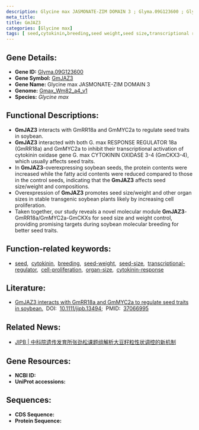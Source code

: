 ```yaml
---
description: Glycine max JASMONATE-ZIM DOMAIN 3 ; Glyma.09G123600 ; Glycine max
meta_title:
title: GmJAZ3
categories: [Glycine max]
tags: [ seed,cytokinin,breeding,seed weight,seed size,transcriptional regulator,cell proliferation,organ size,cytokinin response ]
---
```


## Gene Details:
- **Gene ID:**	[Glyma.09G123600](https://ensembl.gramene.org/Triticum_aestivum/Gene/Summary?g=Glyma.09G123600)
- **Gene Symbol:** <u>GmJAZ3</u>
- **Gene Name:** Glycine max JASMONATE-ZIM DOMAIN 3
- **Genome:** [Gmax_Wm82_a4_v1](https://phytozome-next.jgi.doe.gov/info/Gmax_Wm82_a4_v1)
- **Species:** *Glycine max*

## Functional Descriptions:
   - **GmJAZ3** interacts with GmRR18a and GmMYC2a to regulate seed traits in soybean.
   - **GmJAZ3** interacted with both G. max RESPONSE REGULATOR 18a (GmRR18a) and GmMYC2a to inhibit their transcriptional activation of cytokinin oxidase gene G. max CYTOKININ OXIDASE 3-4 (GmCKX3-4), which usually affects seed traits.
   - In **GmJAZ3**-overexpressing soybean seeds, the protein contents were increased while the fatty acid contents were reduced compared to those in the control seeds, indicating that the **GmJAZ3** affects seed size/weight and compositions.
   - Overexpression of **GmJAZ3** promotes seed size/weight and other organ sizes in stable transgenic soybean plants likely by increasing cell proliferation.
   - Taken together, our study reveals a novel molecular module **GmJAZ3**-GmRR18a/GmMYC2a-GmCKXs for seed size and weight control, providing promising targets during soybean molecular breeding for better seed traits.

## Function-related keywords:
   - [seed](/tags/seed/),&nbsp;&nbsp;[cytokinin](/tags/cytokinin/),&nbsp;&nbsp;[breeding](/tags/breeding/),&nbsp;&nbsp;[seed-weight](/tags/seed-weight/),&nbsp;&nbsp;[seed-size](/tags/seed-size/),&nbsp;&nbsp;[transcriptional-regulator](/tags/transcriptional-regulator/),&nbsp;&nbsp;[cell-proliferation](/tags/cell-proliferation/),&nbsp;&nbsp;[organ-size](/tags/organ-size/),&nbsp;&nbsp;[cytokinin-response](/tags/cytokinin-response/)

## Literature:
   - [GmJAZ3 interacts with GmRR18a and GmMYC2a to regulate seed traits in soybean.]( https://onlinelibrary.wiley.com/doi/10.1111/jipb.13494)&nbsp;&nbsp;DOI:&nbsp;&nbsp;[10.1111/jipb.13494](https://onlinelibrary.wiley.com/doi/10.1111/jipb.13494);&nbsp;&nbsp;PMID:&nbsp;&nbsp;[37066995](https://pubmed.ncbi.nlm.nih.gov/37066995/)

## Related News:
   - [JIPB | 中科院遗传发育所张劲松课题组解析大豆籽粒性状调控的新机制](https://mp.weixin.qq.com/s/mSVgD0FIbEh2qIUGGsVFtw)

## Gene Resources:
- **NCBI ID:**  [](https://www.ncbi.nlm.nih.gov/gene/?term=)
- **UniProt accessions:** [](https://www.uniprot.org/uniprotkb//entry)



## Sequences:
- **CDS Sequence:**
- **Protein Sequence:**

